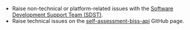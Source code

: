 * Raise non-technical or platform-related issues with the [Software Development Support Team (SDST)](https://developer.service.hmrc.gov.uk/developer/support).
* Raise technical issues on the [self-assessment-biss-api](https://github.com/hmrc/self-assessment-biss-api/issues) GitHub page.
